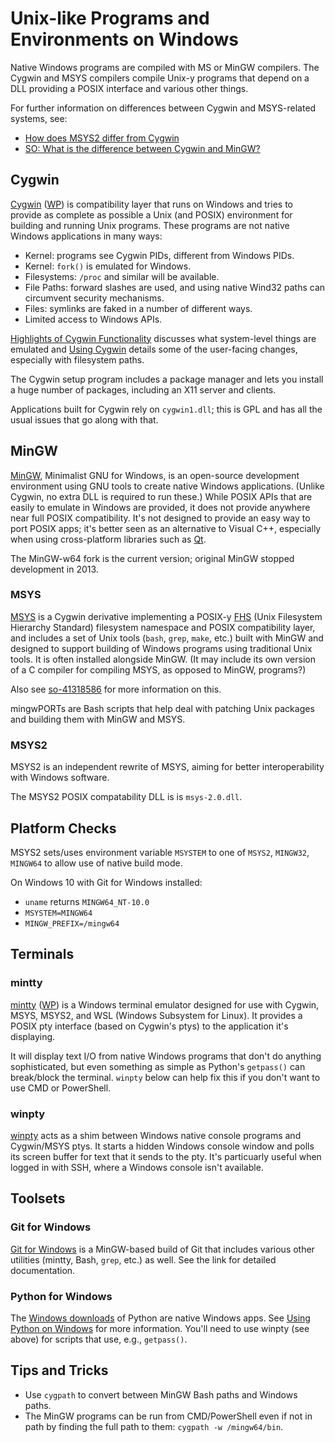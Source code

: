 Unix-like Programs and Environments on Windows
==============================================

Native Windows programs are compiled with MS or MinGW compilers. The
Cygwin and MSYS compilers compile Unix-y programs that depend on a DLL
providing a POSIX interface and various other things.

For further information on differences between Cygwin and MSYS-related
systems, see:

* [How does MSYS2 differ from Cygwin][msys2-diff]
* [SO: What is the difference between Cygwin and MinGW?][so-771756]


Cygwin
------

[Cygwin] \([WP][Cygwin-wp]) is compatibility layer that runs on
Windows and tries to provide as complete as possible a Unix (and
POSIX) environment for building and running Unix programs. These
programs are not native Windows applications in many ways:
- Kernel: programs see Cygwin PIDs, different from Windows PIDs.
- Kernel: `fork()` is emulated for Windows.
- Filesystems: `/proc` and similar will be available.
- File Paths: forward slashes are used, and using native Wind32 paths
  can circumvent security mechanisms.
- Files: symlinks are faked in a number of different ways.
- Limited access to Windows APIs.

[Highlights of Cygwin Functionality][cyg-hi] discusses what
system-level things are emulated and [Using Cygwin][cyg-use] details
some of the user-facing changes, especially with filesystem paths.

The Cygwin setup program includes a package manager and lets you
install a huge number of packages, including an X11 server and
clients.

Applications built for Cygwin rely on `cygwin1.dll`; this is GPL and
has all the usual issues that go along with that.


MinGW
-----

[MinGW], Minimalist GNU for Windows, is an open-source development
environment using GNU tools to create native Windows applications.
(Unlike Cygwin, no extra DLL is required to run these.) While POSIX
APIs that are easily to emulate in Windows are provided, it does not
provide anywhere near full POSIX compatibility. It's not designed to
provide an easy way to port POSIX apps; it's better seen as an
alternative to Visual C++, especially when using cross-platform
libraries such as [Qt].

The MinGW-w64 fork is the current version; original MinGW stopped
development in 2013.

### MSYS

[MSYS] is a Cygwin derivative implementing a POSIX-y [FHS] \(Unix
Filesystem Hierarchy Standard) filesystem namespace and POSIX
compatibility layer, and includes a set of Unix tools (`bash`, `grep`,
`make`, etc.) built with MinGW and designed to support building of
Windows programs using traditional Unix tools. It is often installed
alongside MinGW. (It may include its own version of a C compiler for
compiling MSYS, as opposed to MinGW, programs?)

Also see [so-41318586] for more information on this.

mingwPORTs are Bash scripts that help deal with patching Unix packages
and building them with MinGW and MSYS.

### MSYS2

MSYS2 is an independent rewrite of MSYS, aiming for better
interoperability with Windows software.

The MSYS2 POSIX compatability DLL is is `msys-2.0.dll`.


Platform Checks
---------------

MSYS2 sets/uses environment variable `MSYSTEM` to one of `MSYS2`,
`MINGW32`, `MINGW64` to allow use of native build mode.

On Windows 10 with Git for Windows installed:
* `uname` returns `MINGW64_NT-10.0`
* `MSYSTEM=MINGW64`
* `MINGW_PREFIX=/mingw64`


Terminals
---------

### mintty

[mintty] \([WP][mintty-wp]) is a Windows terminal emulator designed
for use with Cygwin, MSYS, MSYS2, and WSL (Windows Subsystem for
Linux). It provides a POSIX pty interface (based on Cygwin's ptys) to
the application it's displaying.

It will display text I/O from native Windows programs that don't do
anything sophisticated, but even something as simple as Python's
`getpass()` can break/block the terminal. `winpty` below can help fix
this if you don't want to use CMD or PowerShell.

### winpty

[winpty] acts as a shim between Windows native console programs and
Cygwin/MSYS ptys. It starts a hidden Windows console window and polls
its screen buffer for text that it sends to the pty. It's particuarly
useful when logged in with SSH, where a Windows console isn't
available.


Toolsets
--------

### Git for Windows

[Git for Windows](../git/win.md) is a MinGW-based build of Git that
includes various other utilities (mintty, Bash, `grep`, etc.) as well.
See the link for detailed documentation.

### Python for Windows

The [Windows downloads][py-win-dl] of Python are native Windows apps.
See [Using Python on Windows][py-win-using] for more information.
You'll need to use winpty (see above) for scripts that use, e.g.,
`getpass()`.


Tips and Tricks
---------------

* Use `cygpath` to convert between MinGW Bash paths and Windows paths.
* The MinGW programs can be run from CMD/PowerShell even if not in path
  by finding the full path to them: `cygpath -w /mingw64/bin`.



[Cyg-hi]: https://www.cygwin.com/cygwin-ug-net/highlights.html
[Cyg-use]: https://www.cygwin.com/cygwin-ug-net/using.html#
[Cygwin-wp]: https://en.wikipedia.org/wiki/Cygwin
[Cygwin]: http://cygwin.com/
[FHS]: http://www.pathname.com/fhs/
[MSYS2]: https://github.com/msys2/msys2/wiki/
[MSYS]: http://www.mingw.org/wiki/MSYS
[MinGW]: https://en.wikipedia.org/wiki/MinGW
[Qt]: https://en.wikipedia.org/wiki/Qt_(software)
[mintty-wp]: https://en.wikipedia.org/wiki/Mintty
[mintty]: https://mintty.github.io/
[msys2-diff]: https://github.com/msys2/msys2/wiki/How-does-MSYS2-differ-from-Cygwin
[py-win-dl]: https://www.python.org/downloads/windows/
[py-win-using]: https://docs.python.org/3/using/windows.html
[so-41318586]: https://stackoverflow.com/a/41318586/107294
[so-771756]: https://stackoverflow.com/q/771756/107294
[winpty]: https://github.com/rprichard/winpty
